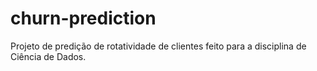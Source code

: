 # churn-prediction
Projeto de predição de rotatividade de clientes feito para a disciplina de Ciência de Dados.
